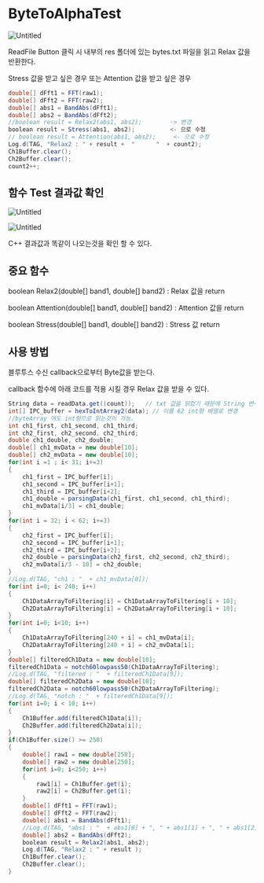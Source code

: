 # ByteToAlphaTest
![Untitled](https://s3-us-west-2.amazonaws.com/secure.notion-static.com/0e43065f-bb9b-4a04-8107-4f091fe24754/Untitled.png)

ReadFile Button 클릭 시 내부의 res 폴더에 있는 bytes.txt 파일을 읽고 Relax 값을 반환한다.

Stress 값을 받고 싶은 경우 또는 Attention 값을 받고 싶은 경우

```csharp
double[] dFft1 = FFT(raw1);
double[] dFft2 = FFT(raw2);
double[] abs1 = BandAbs(dFft1);
double[] abs2 = BandAbs(dFft2);
//boolean result = Relax2(abs1, abs2);        -> 변경
boolean result = Stress(abs1, abs2);          <- 으로 수정
// boolean result = Attention(abs1, abs2);     <- 으로 수정 
Log.d(TAG, "Relax2 : " + result +  "      "  + count2);
Ch1Buffer.clear();
Ch2Buffer.clear();
count2++;
```

## 함수 Test 결과값 확인

![Untitled](https://s3-us-west-2.amazonaws.com/secure.notion-static.com/cd129e2b-5ba4-436a-95bc-b0ccd07ae665/Untitled.png)

![Untitled](https://s3-us-west-2.amazonaws.com/secure.notion-static.com/53632d18-cfd7-48f8-91ff-d33dc775bbee/Untitled.png)

C++ 결과값과 똑같이 나오는것을 확인 할 수 있다.

## 중요 함수

boolean Relax2(double[] band1, double[] band2) : Relax 값을 return

boolean Attention(double[] band1, double[] band2) : Attention 값을 return

boolean Stress(double[] band1, double[] band2) : Stress 값 return

## 사용 방법

블루투스 수신 callback으로부터 Byte값을 받는다. 

callback 함수에 아래 코드를 적용 시킬 경우  Relax 값을 받을 수 있다.

```csharp
String data = readData.get((count));   // txt 값을 읽었기 때문에 String 변수 이다.
int[] IPC_buffer = hexToIntArray2(data); // 이를 62 int형 배열로 변경
//byteArray 여도 int형으로 읽는것이 가능.
int ch1_first, ch1_second, ch1_third;
int ch2_first, ch2_second, ch2_third;
double ch1_double, ch2_double;
double[] ch1_mvData = new double[10];
double[] ch2_mvData = new double[10];
for(int i =1 ; i< 31; i+=3)
{
    ch1_first = IPC_buffer[i];
    ch1_second = IPC_buffer[i+1];
    ch1_third = IPC_buffer[i+2];
    ch1_double = parsingData(ch1_first, ch1_second, ch1_third);
    ch1_mvData[i/3] = ch1_double;
}
for(int i = 32; i < 62; i+=3)
{
    ch2_first = IPC_buffer[i];
    ch2_second = IPC_buffer[i+1];
    ch2_third = IPC_buffer[i+2];
    ch2_double = parsingData(ch2_first, ch2_second, ch2_third);
    ch2_mvData[i/3 - 10] = ch2_double;
}
//Log.d(TAG, "ch1 : "  + ch1_mvData[0]);
for(int i=0; i< 240; i++)
{
    Ch1DataArrayToFiltering[i] = Ch1DataArrayToFiltering[i + 10];
    Ch2DataArrayToFiltering[i] = Ch2DataArrayToFiltering[i + 10];
}
for(int i=0; i<10; i++)
{
    Ch1DataArrayToFiltering[240 + i] = ch1_mvData[i];
    Ch2DataArrayToFiltering[240 + i] = ch2_mvData[i];
}
double[] filteredCh1Data = new double[10];
filteredCh1Data = notch60lowpass50(Ch1DataArrayToFiltering);
//Log.d(TAG, "filtered : "  + filteredCh1Data[9]);
double[] filteredCh2Data = new double[10];
filteredCh2Data = notch60lowpass50(Ch2DataArrayToFiltering);
//Log.d(TAG, "notch : "  + filteredCh1Data[9]);
for(int i=0; i < 10; i++)
{
    Ch1Buffer.add(filteredCh1Data[i]);
    Ch2Buffer.add(filteredCh2Data[i]);
}
if(Ch1Buffer.size() >= 250)
{
    double[] raw1 = new double[250];
    double[] raw2 = new double[250];
    for(int i=0; i<250; i++)
    {
        raw1[i] = Ch1Buffer.get(i);
        raw2[i] = Ch2Buffer.get(i);
    }
    double[] dFft1 = FFT(raw1);
    double[] dFft2 = FFT(raw2);
    double[] abs1 = BandAbs(dFft1);
    //Log.d(TAG, "abs1 : "  + abs1[0] + ", " + abs1[1] + ", " + abs1[2] + ", " + abs1[3] + ", " + abs1[4] + ", " + abs1[5] + ", " + abs1[6] + ", " + abs1[7]);
    double[] abs2 = BandAbs(dFft2);
    boolean result = Relax2(abs1, abs2);
    Log.d(TAG, "Relax2 : " + result );
    Ch1Buffer.clear();
    Ch2Buffer.clear();
}
```
